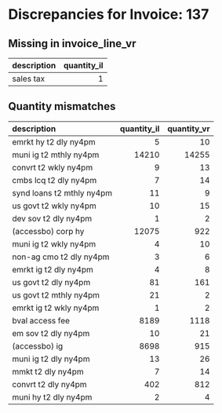 # Discrepancies for Invoice: 137

## Missing in invoice_line_vr

| description   |   quantity_il |
|:--------------|--------------:|
| sales tax     |             1 |

## Quantity mismatches

| description               |   quantity_il |   quantity_vr |
|:--------------------------|--------------:|--------------:|
| emrkt hy t2 dly ny4pm     |             5 |            10 |
| muni ig t2 mthly ny4pm    |         14210 |         14255 |
| convrt t2 wkly ny4pm      |             9 |            13 |
| cmbs lcq t2 dly ny4pm     |             7 |            14 |
| synd loans t2 mthly ny4pm |            11 |             9 |
| us govt t2 wkly ny4pm     |            10 |            15 |
| dev sov t2 dly ny4pm      |             1 |             2 |
| (accessbo) corp hy        |         12075 |           922 |
| muni ig t2 wkly ny4pm     |             4 |            10 |
| non-ag cmo t2 dly ny4pm   |             3 |             6 |
| emrkt ig t2 dly ny4pm     |             4 |             8 |
| us govt t2 dly ny4pm      |            81 |           161 |
| us govt t2 mthly ny4pm    |            21 |             2 |
| emrkt ig t2 wkly ny4pm    |             1 |             2 |
| bval access fee           |          8189 |          1118 |
| em sov t2 dly ny4pm       |            10 |            21 |
| (accessbo) ig             |          8698 |           915 |
| muni ig t2 dly ny4pm      |            13 |            26 |
| mmkt t2 dly ny4pm         |             7 |            14 |
| convrt t2 dly ny4pm       |           402 |           812 |
| muni hy t2 dly ny4pm      |             2 |             4 |
